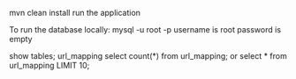 mvn clean install
run the application

To run the database locally:
mysql -u root -p
username is root
password is empty

show tables;
url_mapping
select count(*) from url_mapping;
or
select * from url_mapping LIMIT 10;
